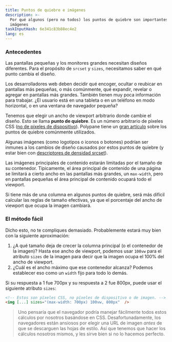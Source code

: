 ```yaml
---
title: Puntos de quiebre e imágenes
description: >-
  Por qué algunos (pero no todos) los puntos de quiebre son importantes para tus
  imágenes
taskInputHash: 6e341c83b88ec4e2
lang: es
---
```

### Antecedentes

Las pantallas pequeñas y los monitores grandes necesitan diseños diferentes. Para el propósito de `srcset` y `sizes`, necesitamos saber en qué punto cambia el diseño.

Los desarrolladores web deben decidir qué encoger, ocultar o reubicar en pantallas más pequeñas, o más comúnmente, qué expandir, revelar o agregar en pantallas más grandes. También tienen muy poca información para trabajar. ¿El usuario está en una tableta o en un teléfono en modo horizontal, o en una ventana de navegador pequeña?

Tenemos que elegir un ancho de viewport arbitrario donde cambie el diseño. Esto se llama **punto de quiebre**. Es un número arbitrario de píxeles CSS ([no de píxeles de dispositivo](/es/pixeles-no-pixeles)). Polypane tiene un [gran artículo](https://polypane.app/blog/the-breakpoints-we-tested-in-2021-and-the-ones-to-test-in-2022/#the-breakpoints-to-develop-on-in-2023) sobre los puntos de quiebre comúnmente utilizados.

Algunas imágenes (como logotipos o iconos o botones) podrían ser inmunes a los cambios de diseño causados por estos puntos de quiebre (y estar bien con [descriptores de densidad srcset](/es/descriptores-de-densidad)). 

Las imágenes principales de contenido estarán limitadas por el tamaño de su contenedor. Típicamente, el área principal de contenido de una página se limitará a cierto ancho en las pantallas más grandes, un `max-width`, pero en pantallas pequeñas el área principal de contenido ocupará todo el viewport.

Si tiene más de una columna en algunos puntos de quiebre, será más difícil calcular las reglas de tamaño efectivas, ya que el porcentaje del ancho de viewport que ocupa la imagen cambiará.

### El método fácil

Dicho esto, no te compliques demasiado. Probablemente estará muy bien con la siguiente aproximación:

1. ¿A qué tamaño deja de crecer la columna principal (o el contenedor de la imagen)? Hasta ese ancho de viewport, podemos usar `100vw` para el atributo `sizes` de la imagen para decir que la imagen ocupa el 100% del ancho de viewport.  
2. ¿Cuál es el ancho máximo que ese contenedor alcanza? Podemos establecer eso como un `width` fijo para todo lo demás. 

Si su respuesta a 1 fue 700px y su respuesta a 2 fue 800px, puede usar el siguiente atributo `sizes`:

```html
<!-- Estos son píxeles CSS, no píxeles de dispositivo o de imagen. -->
<img [...] sizes="(max-width: 700px) 100vw, 800px"  />
```


> Uno pensaría que el navegador podría manejar fácilmente todos estos cálculos por nosotros basándose en CSS. Desafortunadamente, los navegadores están ansiosos por elegir una URL de imagen *antes* de que se descarguen las hojas de estilo. Así que tenemos que hacer los cálculos nosotros mismos, y les sirve bien si no lo hacemos perfecto.
